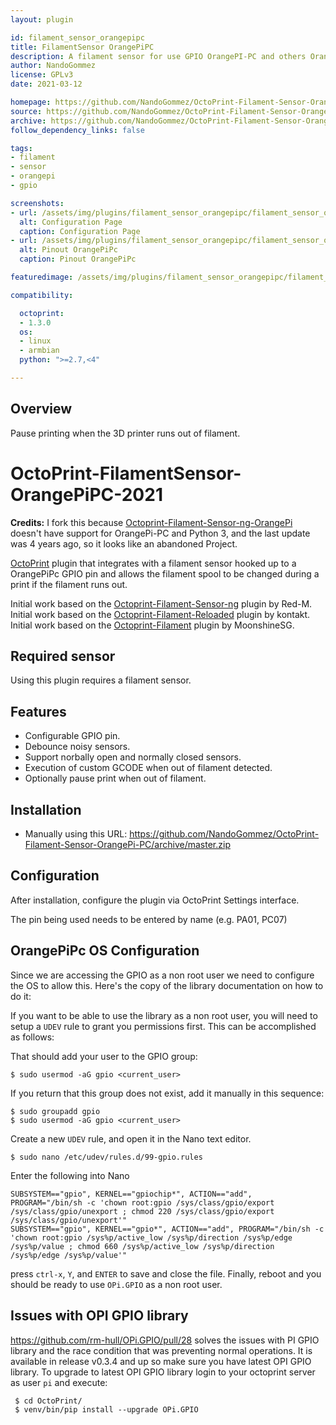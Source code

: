 ```yaml
---
layout: plugin

id: filament_sensor_orangepipc
title: FilamentSensor OrangePiPC
description: A filament sensor for use GPIO OrangePI-PC and others OrangePi, pauses the print when your filament runs out and lets you restart it.
author: NandoGommez
license: GPLv3
date: 2021-03-12

homepage: https://github.com/NandoGommez/OctoPrint-Filament-Sensor-OrangePi-PC/
source: https://github.com/NandoGommez/OctoPrint-Filament-Sensor-OrangePi-PC/
archive: https://github.com/NandoGommez/OctoPrint-Filament-Sensor-OrangePi-PC/archive/master.zip
follow_dependency_links: false

tags:
- filament
- sensor
- orangepi
- gpio

screenshots:
- url: /assets/img/plugins/filament_sensor_orangepipc/filament_sensor_orangepipc_configuration.png
  alt: Configuration Page
  caption: Configuration Page
- url: /assets/img/plugins/filament_sensor_orangepipc/filament_sensor_orangepipc_OrangePiPc_Pinout.png
  alt: Pinout OrangePiPc
  caption: Pinout OrangePiPc

featuredimage: /assets/img/plugins/filament_sensor_orangepipc/filament_sensor_orangepipc_configuration.png

compatibility:

  octoprint:
  - 1.3.0
  os:
  - linux
  - armbian
  python: ">=2.7,<4"

---
```

## Overview

Pause printing when the 3D printer runs out of filament.

# OctoPrint-FilamentSensor-OrangePiPC-2021

**Credits:**
I fork this because [Octoprint-Filament-Sensor-ng-OrangePi](https://github.com/deadly667/Octoprint-Filament-Sensor-ng-OrangePi) doesn't have support for OrangePi-PC and Python 3, and the last update was 4 years ago, so it looks like an abandoned Project.

[OctoPrint](http://octoprint.org/) plugin that integrates with a filament sensor hooked up to a OrangePiPc GPIO pin and allows the filament spool to be changed during a print if the filament runs out.

Initial work based on the [Octoprint-Filament-Sensor-ng](https://github.com/Red-M/Octoprint-Filament-Sensor-ng) plugin by Red-M.
Initial work based on the [Octoprint-Filament-Reloaded](https://github.com/kontakt/Octoprint-Filament-Reloaded) plugin by kontakt.
Initial work based on the [Octoprint-Filament](https://github.com/MoonshineSG/Octoprint-Filament) plugin by MoonshineSG.

## Required sensor

Using this plugin requires a filament sensor.

## Features

* Configurable GPIO pin.
* Debounce noisy sensors.
* Support norbally open and normally closed sensors.
* Execution of custom GCODE when out of filament detected.
* Optionally pause print when out of filament.

## Installation

* Manually using this URL: https://github.com/NandoGommez/OctoPrint-Filament-Sensor-OrangePi-PC/archive/master.zip

## Configuration

After installation, configure the plugin via OctoPrint Settings interface.

The pin being used needs to be entered by name (e.g. PA01, PC07)

## OrangePiPc OS Configuration

Since we are accessing the GPIO as a non root user we need to configure the OS to allow this. Here's the copy of the library documentation on how to do it:

 If you want to be able to use the library as a non root user, you will need to setup a `UDEV` rule to grant you permissions first. 
 This can be accomplished as follows:
 
 That should add your user to the GPIO group:
 ```
 $ sudo usermod -aG gpio <current_user>
 ```
 If you return that this group does not exist, add it manually in this sequence:
  ```
 $ sudo groupadd gpio
 $ sudo usermod -aG gpio <current_user>
  ```
 Create a new ``UDEV`` rule, and open it in the Nano text editor.
  ```
 $ sudo nano /etc/udev/rules.d/99-gpio.rules
 ``` 
 Enter the following into Nano
 ```
 SUBSYSTEM=="gpio", KERNEL=="gpiochip*", ACTION=="add", PROGRAM="/bin/sh -c 'chown root:gpio /sys/class/gpio/export /sys/class/gpio/unexport ; chmod 220 /sys/class/gpio/export /sys/class/gpio/unexport'" 
 SUBSYSTEM=="gpio", KERNEL=="gpio*", ACTION=="add", PROGRAM="/bin/sh -c 'chown root:gpio /sys%p/active_low /sys%p/direction /sys%p/edge /sys%p/value ; chmod 660 /sys%p/active_low /sys%p/direction /sys%p/edge /sys%p/value'"
 ```   
 press ``ctrl-x``, ``Y``, and ``ENTER`` to save and close the file. 
 Finally, reboot and you should be ready to use ``OPi.GPIO`` as a non root user. 


## Issues with OPI GPIO library

https://github.com/rm-hull/OPi.GPIO/pull/28 solves the issues with PI GPIO library and the race condition that was preventing normal operations. It is available in release v0.3.4 and up so make sure you have latest OPI GPIO library. To upgrade to latest OPI GPIO library login to your octoprint server as user ``pi`` and execute:

```
 $ cd OctoPrint/ 
 $ venv/bin/pip install --upgrade OPi.GPIO
```
